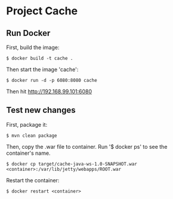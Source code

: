 # Project Cache

## Run Docker
First, build the image:

    $ docker build -t cache .

Then start the image 'cache':

    $ docker run -d -p 6080:8080 cache

Then hit http://192.168.99.101:6080

## Test new changes
First, package it:
  
    $ mvn clean package

Then, copy the .war file to container. Run '$ docker ps' to see the container's name.

    $ docker cp target/cache-java-ws-1.0-SNAPSHOT.war <container>:/var/lib/jetty/webapps/ROOT.war

Restart the container:

    $ docker restart <container>


